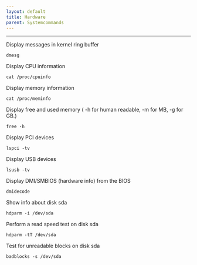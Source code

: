 ```yaml
---
layout: default
title: Hardware
parent: Systemcommands
---
```


______________________________________________________________________

Display messages in kernel ring buffer

`dmesg`

Display CPU information

`cat /proc/cpuinfo`

Display memory information

`cat /proc/meminfo`

Display free and used memory ( -h for human readable, -m for MB, -g for GB.)

`free -h`

Display PCI devices

`lspci -tv`

Display USB devices

`lsusb -tv`

Display DMI/SMBIOS (hardware info) from the BIOS

`dmidecode`

Show info about disk sda

`hdparm -i /dev/sda`

Perform a read speed test on disk sda

`hdparm -tT /dev/sda`

Test for unreadable blocks on disk sda

`badblocks -s /dev/sda`
